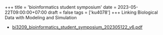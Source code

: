 +++
title = 'bioinformatics student symposium'
date = 2023-05-22T09:00:00+07:00
draft = false
tags = ['ku4078']
+++
Linking Biological Data with Modeling and Simulation
<!--more-->

+ [bi3209_bioinformatics_student_symposium_202305122_v6.pdf](https://zenodo.org/doi/10.5281/zenodo.7955392)
